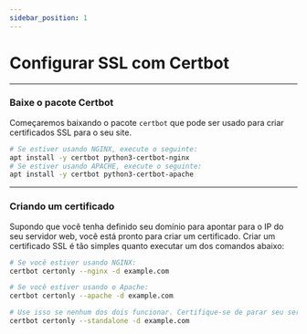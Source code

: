 ```yaml
---
sidebar_position: 1
---
```


# Configurar SSL com Certbot

***

### Baixe o pacote Certbot

Começaremos baixando o pacote `certbot` que pode ser usado para criar certificados SSL
para o seu site.
```bash
# Se estiver usando NGINX, execute o seguinte:
apt install -y certbot python3-certbot-nginx
# Se estiver usando APACHE, execute o seguinte:
apt install -y certbot python3-certbot-apache
```
***

### Criando um certificado

Supondo que você tenha definido seu domínio para apontar para o IP do seu servidor web, você está pronto para criar um certificado.
Criar um certificado SSL é tão simples quanto executar um dos comandos abaixo:

```bash
# Se você estiver usando NGINX:
certbot certonly --nginx -d example.com

# Se você estiver usando o Apache:
certbot certonly --apache -d example.com

# Use isso se nenhum dos dois funcionar. Certifique-se de parar seu servidor web primeiro ao usar este método.
certbot certonly --standalone -d example.com
```
